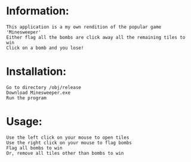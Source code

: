# Information:
	This application is a my own rendition of the popular game 'Minesweeper'
	Either flag all the bombs are click away all the remaining tiles to win
	Click on a bomb and you lose!


# Installation:
	Go to directory /obj/release
	Download Minesweeper.exe
	Run the program


# Usage:
	Use the left click on your mouse to open tiles
	Use the right click on your mouse to flag bombs
	Flag all bombs to win
	Or, remove all tiles other than bombs to win
